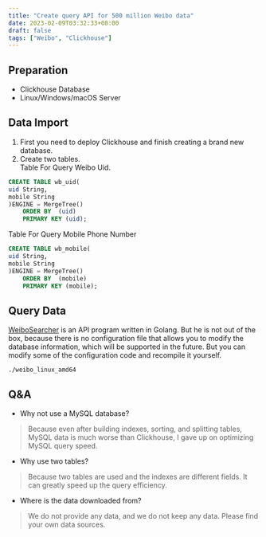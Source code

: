 ```yaml
---
title: "Create query API for 500 million Weibo data"
date: 2023-02-09T03:32:33+08:00
draft: false
tags: ["Weibo", "Clickhouse"]
---
```


## Preparation
- Clickhouse Database
- Linux/Windows/macOS Server

## Data Import
1. First you need to deploy Clickhouse and finish creating a brand new database.  
2. Create two tables.  
Table For Query Weibo Uid.
```sql
CREATE TABLE wb_uid(
uid String,
mobile String
)ENGINE = MergeTree()
    ORDER BY  (uid)
    PRIMARY KEY (uid);
```
Table For Query Mobile Phone Number
```sql
CREATE TABLE wb_mobile(
uid String,
mobile String
)ENGINE = MergeTree()
    ORDER BY  (mobile)
    PRIMARY KEY (mobile);
```
## Query Data
[WeiboSearcher](https://github.com/OwO-Network/WeiboSearcher) is an API program written in Golang. But he is not out of the box, because there is no configuration file that allows you to modify the database information, which will be supported in the future. But you can modify some of the configuration code and recompile it yourself.
```shell
./weibo_linux_amd64
```
## Q&A
- Why not use a MySQL database?  
> Because even after building indexes, sorting, and splitting tables, MySQL data is much worse than Clickhouse, I gave up on optimizing MySQL query speed.  
- Why use two tables?
> Because two tables are used and the indexes are different fields. It can greatly speed up the query efficiency.
- Where is the data downloaded from?  
> We do not provide any data, and we do not keep any data. Please find your own data sources.

